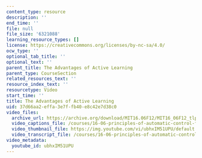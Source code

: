 ```yaml
---
content_type: resource
description: ''
end_time: ''
file: null
file_size: '6321088'
learning_resource_types: []
license: https://creativecommons.org/licenses/by-nc-sa/4.0/
ocw_type: ''
optional_tab_title: ''
optional_text: ''
parent_title: The Advantages of Active Learning
parent_type: CourseSection
related_resources_text: ''
resource_index_text: ''
resourcetype: Video
start_time: ''
title: The Advantages of Active Learning
uid: 37d66aa2-effa-3e7f-fb40-e8c42e7d38c0
video_files:
  archive_url: https://archive.org/download/MIT16.06F12/MIT16_06F12_tlp3_final_300k.mp4
  video_captions_file: /courses/16-06-principles-of-automatic-control-fall-2012/476d305cf8ae527288652f725304ef98_ubhxIM51UPU.vtt
  video_thumbnail_file: https://img.youtube.com/vi/ubhxIM51UPU/default.jpg
  video_transcript_file: /courses/16-06-principles-of-automatic-control-fall-2012/1058710543bc873847c1896fb4c2a9ac_ubhxIM51UPU.pdf
video_metadata:
  youtube_id: ubhxIM51UPU
---
```

